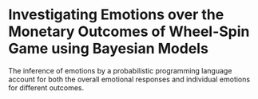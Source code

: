 # Investigating Emotions over the Monetary Outcomes of Wheel-Spin Game using Bayesian Models
 The inference of emotions by a probabilistic programming language account for both the overall emotional responses and individual emotions for different outcomes.
